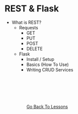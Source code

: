 # REST & Flask
* What is REST?
    * Requests
        * GET
        * PUT
        * POST
        * DELETE
    * Flask
        * Install / Setup
        * Basics (How To Use)
        * Writing CRUD Services
\
\
\
\
\
\
\
[Go Back To Lessons](../../lessons#python-lessons)
